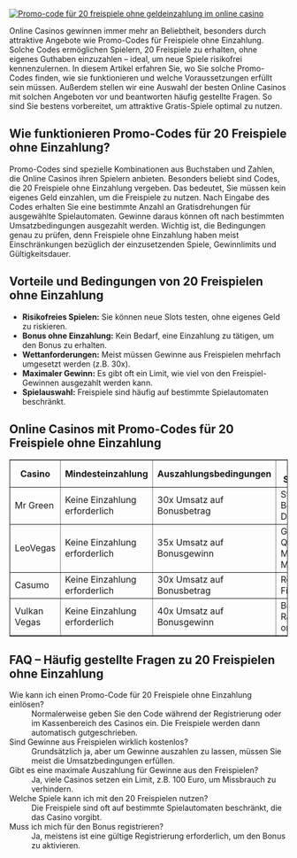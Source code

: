 [![Promo-code für 20 freispiele ohne geldeinzahlung im online casino](https://123-caf.pages.dev/gitsignup.png)](https://vrmoo.ru/Bt82HjjY)

<p>Online Casinos gewinnen immer mehr an Beliebtheit, besonders durch attraktive Angebote wie Promo-Codes für Freispiele ohne Einzahlung. Solche Codes ermöglichen Spielern, 20 Freispiele zu erhalten, ohne eigenes Guthaben einzuzahlen – ideal, um neue Spiele risikofrei kennenzulernen. In diesem Artikel erfahren Sie, wo Sie solche Promo-Codes finden, wie sie funktionieren und welche Voraussetzungen erfüllt sein müssen. Außerdem stellen wir eine Auswahl der besten Online Casinos mit solchen Angeboten vor und beantworten häufig gestellte Fragen. So sind Sie bestens vorbereitet, um attraktive Gratis-Spiele optimal zu nutzen.</p>  <h2>Wie funktionieren Promo-Codes für 20 Freispiele ohne Einzahlung?</h2> <p>Promo-Codes sind spezielle Kombinationen aus Buchstaben und Zahlen, die Online Casinos ihren Spielern anbieten. Besonders beliebt sind Codes, die 20 Freispiele ohne Einzahlung vergeben. Das bedeutet, Sie müssen kein eigenes Geld einzahlen, um die Freispiele zu nutzen. Nach Eingabe des Codes erhalten Sie eine bestimmte Anzahl an Gratisdrehungen für ausgewählte Spielautomaten. Gewinne daraus können oft nach bestimmten Umsatzbedingungen ausgezahlt werden. Wichtig ist, die Bedingungen genau zu prüfen, denn Freispiele ohne Einzahlung haben meist Einschränkungen bezüglich der einzusetzenden Spiele, Gewinnlimits und Gültigkeitsdauer.</p>  <h2>Vorteile und Bedingungen von 20 Freispielen ohne Einzahlung</h2> <ul> <li><strong>Risikofreies Spielen:</strong> Sie können neue Slots testen, ohne eigenes Geld zu riskieren.</li> <li><strong>Bonus ohne Einzahlung:</strong> Kein Bedarf, eine Einzahlung zu tätigen, um den Bonus zu erhalten.</li> <li><strong>Wettanforderungen:</strong> Meist müssen Gewinne aus Freispielen mehrfach umgesetzt werden (z.B. 30x).</li> <li><strong>Maximaler Gewinn:</strong> Es gibt oft ein Limit, wie viel von den Freispiel-Gewinnen ausgezahlt werden kann.</li> <li><strong>Spielauswahl:</strong> Freispiele sind häufig auf bestimmte Spielautomaten beschränkt.</li> </ul>  <h2>Online Casinos mit Promo-Codes für 20 Freispiele ohne Einzahlung</h2> <table border="1" cellpadding="5" cellspacing="0"> <thead> <tr> <th>Casino</th> <th>Mindesteinzahlung</th> <th>Auszahlungsbedingungen</th> <th>Beliebte Slot-Titel</th> </tr> </thead> <tbody> <tr> <td>Mr Green</td> <td>Keine Einzahlung erforderlich</td> <td>30x Umsatz auf Bonusbetrag</td> <td>Starburst, Book of Dead</td> </tr> <tr> <td>LeoVegas</td> <td>Keine Einzahlung erforderlich</td> <td>35x Umsatz auf Bonusgewinn</td> <td>Gonzo’s Quest, Mega Moolah</td> </tr> <tr> <td>Casumo</td> <td>Keine Einzahlung erforderlich</td> <td>30x Umsatz auf Bonusbetrag</td> <td>Reactoonz, Fire Joker</td> </tr> <tr> <td>Vulkan Vegas</td> <td>Keine Einzahlung erforderlich</td> <td>40x Umsatz auf Bonusgewinn</td> <td>Book of Ra, Dead or Alive 2</td> </tr> </tbody> </table>  <h2>FAQ – Häufig gestellte Fragen zu 20 Freispielen ohne Einzahlung</h2> <dl> <dt>Wie kann ich einen Promo-Code für 20 Freispiele ohne Einzahlung einlösen?</dt> <dd>Normalerweise geben Sie den Code während der Registrierung oder im Kassenbereich des Casinos ein. Die Freispiele werden dann automatisch gutgeschrieben.</dd>  <dt>Sind Gewinne aus Freispielen wirklich kostenlos?</dt> <dd>Grundsätzlich ja, aber um Gewinne auszahlen zu lassen, müssen Sie meist die Umsatzbedingungen erfüllen.</dd>  <dt>Gibt es eine maximale Auszahlung für Gewinne aus den Freispielen?</dt> <dd>Ja, viele Casinos setzen ein Limit, z.B. 100 Euro, um Missbrauch zu verhindern.</dd>  <dt>Welche Spiele kann ich mit den 20 Freispielen nutzen?</dt> <dd>Die Freispiele sind oft auf bestimmte Spielautomaten beschränkt, die das Casino vorgibt.</dd>  <dt>Muss ich mich für den Bonus registrieren?</dt> <dd>Ja, meistens ist eine gültige Registrierung erforderlich, um den Bonus zu aktivieren.</dd> </dl>